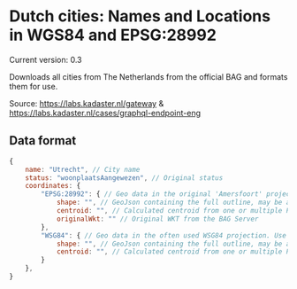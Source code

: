 # Dutch cities: Names and Locations in WGS84 and EPSG:28992

Current version: 0.3

Downloads all cities from The Netherlands from the official BAG and formats them for use.

Source: https://labs.kadaster.nl/gateway & https://labs.kadaster.nl/cases/graphql-endpoint-eng

## Data format

```javascript
{
    name: "Utrecht", // City name
    status: "woonplaatsAangewezen", // Original status
    coordinates: {
        "EPSG:28992": { // Geo data in the original 'Amersfoort' projection
            shape: "", // GeoJson containing the full outline, may be a MultiPolygon
            centroid: "", // Calculated centroid from one or multiple Polygons
            originalWkt: "" // Original WKT from the BAG Server
        },
        "WSG84": { // Geo data in the often used WSG84 projection. Use this if you want to display it on a Google Maps / Leaflet map.
            shape: "", // GeoJson containing the full outline, may be a MultiPolygon
            centroid: "", // Calculated centroid from one or multiple Polygons
        }
    },
}
```
